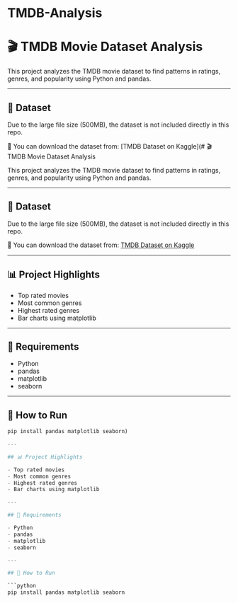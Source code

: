 # TMDB-Analysis
# 🎬 TMDB Movie Dataset Analysis

This project analyzes the TMDB movie dataset to find patterns in ratings, genres, and popularity using Python and pandas.

---

## 📂 Dataset

Due to the large file size (500MB), the dataset is not included directly in this repo.

🔗 You can download the dataset from:
[TMDB Dataset on Kaggle](# 🎬 TMDB Movie Dataset Analysis

This project analyzes the TMDB movie dataset to find patterns in ratings, genres, and popularity using Python and pandas.

---

## 📂 Dataset

Due to the large file size (500MB), the dataset is not included directly in this repo.

🔗 You can download the dataset from:
[TMDB Dataset on Kaggle](https://www.kaggle.com/datasets/tmdb/tmdb-movie-dataset)

---

## 📊 Project Highlights

- Top rated movies
- Most common genres
- Highest rated genres
- Bar charts using matplotlib

---

## 📘 Requirements

- Python
- pandas
- matplotlib
- seaborn

---

## 🚀 How to Run

```python
pip install pandas matplotlib seaborn)

---

## 📊 Project Highlights

- Top rated movies
- Most common genres
- Highest rated genres
- Bar charts using matplotlib

---

## 📘 Requirements

- Python
- pandas
- matplotlib
- seaborn

---

## 🚀 How to Run

```python
pip install pandas matplotlib seaborn
